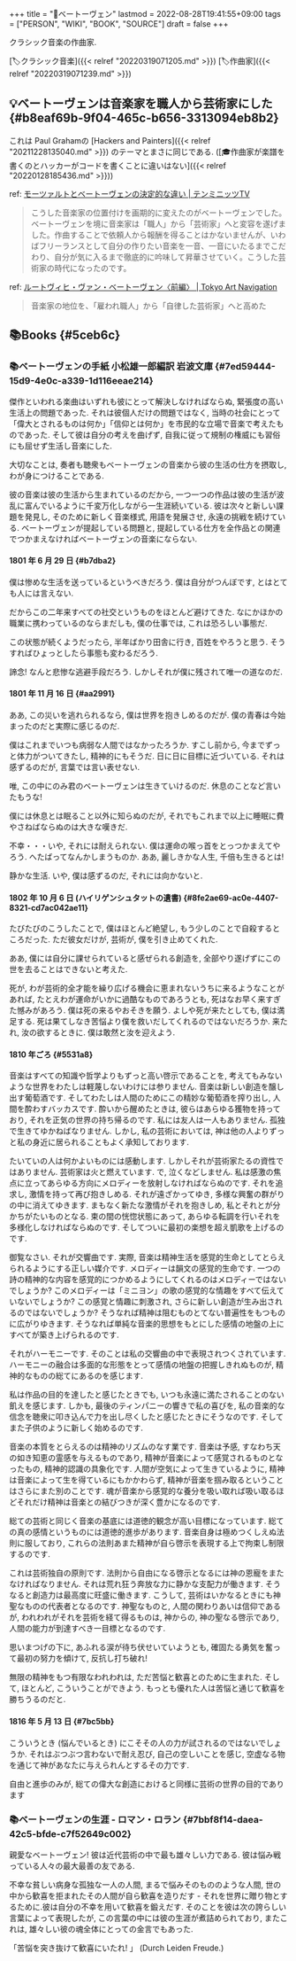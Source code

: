+++
title = "📝ベートーヴェン"
lastmod = 2022-08-28T19:41:55+09:00
tags = ["PERSON", "WIKI", "BOOK", "SOURCE"]
draft = false
+++

クラシック音楽の作曲家.

[🏷クラシック音楽]({{< relref "20220319071205.md" >}}) [🏷作曲家]({{< relref "20220319071239.md" >}})


## 💡ベートーヴェンは音楽家を職人から芸術家にした {#b8eaf69b-9f04-465c-b656-3313094eb8b2}

これは Paul Grahamの [Hackers and Painters]({{< relref "20211228135040.md" >}}) のテーマとまさに同じである.
([🎓作曲家が楽譜を書くのとハッカーがコードを書くことに違いはない]({{< relref "20220128185436.md" >}}))

ref: [モーツァルトとベートーヴェンの決定的な違い | テンミニッツTV](https://10mtv.jp/pc/column/article.php?column_article_id=2520)

> こうした音楽家の位置付けを画期的に変えたのがベートーヴェンでした。ベートーヴェンを境に音楽家は「職人」から「芸術家」へと変容を遂げました。作曲することで依頼人から報酬を得ることはかないませんが、いわばフリーランスとして自分の作りたい音楽を一音、一音にいたるまでこだわり、自分が気に入るまで徹底的に吟味して昇華させていく。こうした芸術家の時代になったのです。

ref: [ルートヴィヒ・ヴァン・ベートーヴェン〈前編〉 | Tokyo Art Navigation](https://tokyoartnavi.jp/column/2834/)

> 音楽家の地位を、「雇われ職人」から「自律した芸術家」へと高めた


## 📚Books {#5ceb6c}


### 📚ベートーヴェンの手紙  小松雄一郎編訳 岩波文庫 {#7ed59444-15d9-4e0c-a339-1d116eeae214}

傑作といわれる楽曲はいずれも彼にとって解決しなければならぬ, 緊張度の高い生活上の問題であった. それは彼個人だけの問題ではなく, 当時の社会にとって「偉大とされるものは何か」「信仰とは何か」を市民的な立場で音楽で考えたものであった. そして彼は自分の考えを曲げず, 自我に従って規制の権威にも習俗にも屈せず生活し音楽にした.

大切なことは, 奏者も聴衆もベートーヴェンの音楽から彼の生活の仕方を摂取し, わが身につけることである.

彼の音楽は彼の生活から生まれているのだから, 一つ一つの作品は彼の生活が波乱に富んでいるように千変万化しながら一生涯続いている. 彼は次々と新しい課題を発見し, そのために新しく音楽様式, 用語を発展させ, 永遠の挑戦を続けている. ベートーヴェンが提起している問題と, 提起している仕方を全作品との関連でつかまえなければベートーヴェンの音楽にならない.


#### 1801 年 6 月 29 日 {#b7dba2}

僕は惨めな生活を送っているというべきだろう.
僕は自分がつんぼです, とはとても人には言えない.

だからこの二年来すべての社交というものをほとんど避けてきた.
なにかほかの職業に携わっているのならまだしも,
僕の仕事では, これは恐ろしい事態だ.

この状態が続くようだったら, 半年ばかり田舎に行き, 百姓をやろうと思う.
そうすればひょっとしたら事態も変わるだろう.

諦念! なんと悲惨な逃避手段だろう. しかしそれが僕に残されて唯一の道なのだ.


#### 1801 年 11 月 16 日 {#aa2991}

ああ, この災いを逃れられるなら, 僕は世界を抱きしめるのだが.
僕の青春は今始まったのだと実際に感じるのだ.

僕はこれまでいつも病弱な人間ではなかったろうか.
すこし前から, 今までずっと体力がついてきたし, 精神的にもそうだ.
日に日に目標に近づいている. それは感ずるのだが, 言葉では言い表せない.

唯, この中にのみ君のベートーヴェンは生きていけるのだ. 休息のことなど言いたもうな!

僕には休息とは眠ること以外に知らぬのだが,
それでもこれまで以上に睡眠に費やさねばならぬのは大きな嘆きだ.

不幸・・・いや, それには耐えられない.
僕は運命の喉っ首をとっつかまえてやろう.
へたばってなんかしまうものか. ああ, 麗しきかな人生, 千倍も生きるとは!

静かな生活. いや, 僕は感ずるのだ, それには向かないと.


#### 1802 年 10 月 6 日 (ハイリゲンシュタットの遺書) {#8fe2ae69-ac0e-4407-8321-cd7ac042ae11}

たびたびのこうしたことで, 僕はほとんど絶望し,
もう少しのことで自殺するところだった.
ただ彼女だけが, 芸術が, 僕を引き止めてくれた.

ああ, 僕には自分に課せられていると感ぜられる創造を,
全部やり遂げずにこの世を去ることはできないと考えた.

死が, わが芸術的全才能を繰り広げる機会に恵まれないうちに来るようなことがあれば,
たとえわが運命がいかに過酷なものであろうとも, 死はなお早く来すぎた憾みがあろう.
僕は死の来るやおそきを願う. よしや死が来たとしても, 僕は満足する.
死は果てしなき苦悩より僕を救いだしてくれるのではないだろうか.
来たれ, 汝の欲するときに. 僕は敢然と汝を迎えよう.


#### 1810 年ごろ {#5531a8}

音楽はすべての知識や哲学よりもずっと高い啓示であることを,
考えてもみないような世界をわたしは軽蔑しないわけには参りません.
音楽は新しい創造を醸し出す葡萄酒です.
そしてわたしは人間のためにこの精妙な葡萄酒を搾り出し, 人間を酔わすバッカスです.
酔いから醒めたときは, 彼らはあらゆる獲物を持っており,
それを正気の世界の持ち帰るのです.
私には友人は一人もありません. 孤独で生きてゆかねばなりません.
しかし, 私の芸術においては,
神は他の人よりずっと私の身近に居られることもよく承知しております.

たいていの人は何かよいものには感動します.
しかしそれが芸術家たるの資性ではありません.
芸術家は火と燃えています. で, 泣くなどしません.
私は感激の焦点に立ってあらゆる方向にメロディーを放射しなければならぬのです.
それを追求し, 激情を持って再び抱きしめる. それが遠ざかってゆき,
多様な興奮の群がりの中に消えてゆきます. まもなく新たな激情がそれを抱きしめ,
私とそれとが分かちがたいものとなる.
束の間の恍惚状態にあって, あらゆる転調を行いそれを多様化しなければならぬのです. そしてついに最初の楽想を超え凱歌を上げるのです.

御覧なさい. それが交響曲です.
実際, 音楽は精神生活を感覚的生命としてとらえられるようにする正しい媒介です.
メロディーは韻文の感覚的生命です. 一つの詩の精神的な内容を感覚的につかめるようにしてくれるのはメロディーではないでしょうか? このメロディーは「ミニヨン」の歌の感覚的な情趣をすべて伝えていないでしょうか?
この感覚と情趣に刺激され, さらに新しい創造が生み出されるのではないでしょうか? そうなれば精神は阻むものとてない普遍性をもつものに広がりゆきます. そうなれば単純な音楽的思想をもとにした感情の地盤の上にすべてが築き上げられるのです.

それがハーモニーです. そのことは私の交響曲の中で表現されつくされています. ハーモニーの融合は多面的な形態をとって感情の地盤の把握しきれぬものが,
精神的なものの総てにあるのを感じます.

私は作品の目的を達したと感じたときでも,
いつも永遠に満たされることのない飢えを感じます.
しかも, 最後のティンパニーの響きで私の喜びを, 私の音楽的な信念を聴衆に叩き込んで力を出し尽くしたと感じたときにそうなのです.
そしてまた子供のように新しく始めるのです.

音楽の本質をとらえるのは精神のリズムのなす業です.
音楽は予感, すなわち天の如き知恵の霊感を与えるものであり,
精神が音楽によって感覚されるものとなったもの, 精神的認識の具象化です.
人間が空気によって生きているように,
精神は音楽によって生を得ているにもかかわらず,
精神が音楽を掴み取るということはさらにまた別のことです.
魂が音楽から感覚的な養分を吸い取れば吸い取るほどそれだけ精神は音楽との結びつきが深く豊かになるのです.

総ての芸術と同じく音楽の基底には道徳的観念が高い目標になっています. 総ての真の感情というものには道徳的進歩があります.
音楽自身は極めつくしえぬ法則に服しており,
これらの法則あまた精神が自ら啓示を表現する上で拘束し制限するのです.

これは芸術独自の原則です.
法則から自由になる啓示となるには神の恩寵をまたなければなりません.
それは荒れ狂う奔放な力に静かな支配力が働きます.
そうなると創造力は最高度に旺盛に働きます.
こうして, 芸術はいかなるときにも神聖なものの代表者となるのです.
神聖なものと, 人間の関わりあいは信仰であるが,
われわれがそれを芸術を経て得るものは, 神からの, 神の聖なる啓示であり,
人間の能力が到達すべき一目標となるのです.

思いまつげの下に, あふれる涙が待ち伏せいていようとも,
確固たる勇気を奮って最初の努力を傾けて, 反抗し打ち破れ!

無限の精神をもつ有限なわれわれは, ただ苦悩と歓喜とのために生まれた.
そして, ほとんど, こういうことができよう.
もっとも優れた人は苦悩と通じて歓喜を勝ちうるのだと.


#### 1816 年 5 月 13 日 {#7bc5bb}

こういうとき (悩んでいるとき) にこそその人の力が試されるのではないでしょうか.
それはぶつぶつ言わないで耐え忍び, 自己の空しいことを感じ,
空虚なる物を通じて神があなたに与えられんとするその力です.

自由と進歩のみが, 総ての偉大な創造におけると同様に芸術の世界の目的であります


### 📚ベートーヴェンの生涯 - ロマン・ロラン {#7bbf8f14-daea-42c5-bfde-c7f52649c002}

親愛なベートーヴェン! 彼は近代芸術の中で最も雄々しい力である. 彼は悩み戦っている人々の最大最善の友である.

不幸な貧しい病身な孤独な一人の人間, まるで悩みそのもののような人間, 世の中から歓喜を拒まれたその人間が自ら歓喜を造りだす - それを世界に贈り物とするために.彼は自分の不幸を用いて歓喜を鍛えだす. そのことを彼は次の誇らしい言葉によって表現したが, この言葉の中には彼の生涯が煮詰められており, またこれは, 雄々しい彼の魂全体にとっての金言でもあった.

「苦悩を突き抜けて歓喜にいたれ! 」 (Durch Leiden Freude.)
